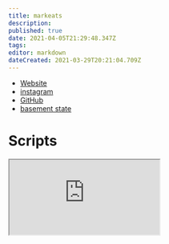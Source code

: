 ```yaml
---
title: markeats
description: 
published: true
date: 2021-04-05T21:29:48.347Z
tags: 
editor: markdown
dateCreated: 2021-03-29T20:21:04.709Z
---
```


- [Website](https://markeats.com)
- [instagram](https://www.instagram.com/markwheeler/)
- [GitHub](https://github.com/markwheeler)
- [basement state](http://basementstate.com)

# Scripts

<iframe src="https://p3r7.github.io/norns-gallery-render/?author=markeats"id="gallery-iframe"></iframe>